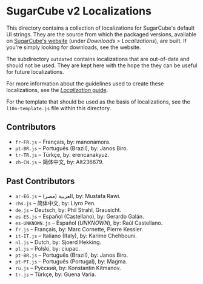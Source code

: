 # SugarCube v2 Localizations

This directory contains a collection of localizations for SugarCube's default UI strings.  They are the source from which the packaged versions, available on [SugarCube's website](http://www.motoslave.net/sugarcube/2/#downloads) (under *Downloads > Localizations*), are built.  If you're simply looking for downloads, see the website.

The subdirectory `outdated` contains localizations that are out-of-date and should not be used.  They are kept here with the hope the they can be useful for future localizations.

For more information about the guidelines used to create these localizations, see the [*Localization* guide](http://www.motoslave.net/sugarcube/2/docs/#guide-localization).

For the template that should be used as the basis of localizations, see the `l10n-template.js` file within this directory.

## Contributors

* `fr-FR.js` – Français, by: manonamora.
* `pt-BR.js` – Português (Brazil), by: Janos Biro.
* `tr-TR.js` – Türkçe, by: erencanakyuz.
* `zh-CN.js` – 简体中文, by: Alt236679.

## Past Contributors

* `ar-EG.js` – العربية (مصر), by: Mustafa Rawi.
* `chs.js` – 简体中文, by: Liyro Pen.
* `de.js` – Deutsch, by: Phil Strahl, Grausicht.
* `es-ES.js` – Español (Castellano), by: Gerardo Galán.
* `es-UNKNOWN.js` – Español (*UNKNOWN*), by: Raúl Castellano.
* `fr.js` – Français, by: Marc Cornette, Pierre Kessler.
* `it-IT.js` – Italiano (Italy), by: Karime Chehbouni.
* `nl.js` – Dutch, by: Sjoerd Hekking.
* `pl.js` – Polski, by: ciupac.
* `pt-BR.js` – Português (Brazil), by: Janos Biro.
* `pt-PT.js` – Português (Portugal), by: Magma.
* `ru.js` – Ру́сский, by: Konstantin Kitmanov.
* `tr.js` – Türkçe, by: Guena Varia.
